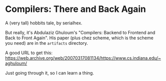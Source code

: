# Compilers: There and Back Again

A (very tall) hobbits tale, by serialhex.

But really, it's Abdulaziz Ghuloum's "Compilers: Backend to Frontend and Back to Front Again".
His paper (plus chez scheme, which is the scheme you need) are in the `artifacts` directory.

A good URL to get this: https://web.archive.org/web/20070317081134/https://www.cs.indiana.edu/~aghuloum/

Just going through it, so I can learn a thing.

